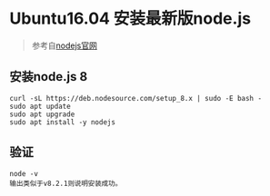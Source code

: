 # Ubuntu16.04 安装最新版node.js
> 参考自[nodejs官网](https://nodejs.org/en/download/package-manager/#debian-and-ubuntu-based-linux-distributions)

## 安装node.js 8
	curl -sL https://deb.nodesource.com/setup_8.x | sudo -E bash -
	sudo apt update
	sudo apt upgrade
	sudo apt install -y nodejs
## 验证
	node -v
	输出类似于v8.2.1则说明安装成功。
